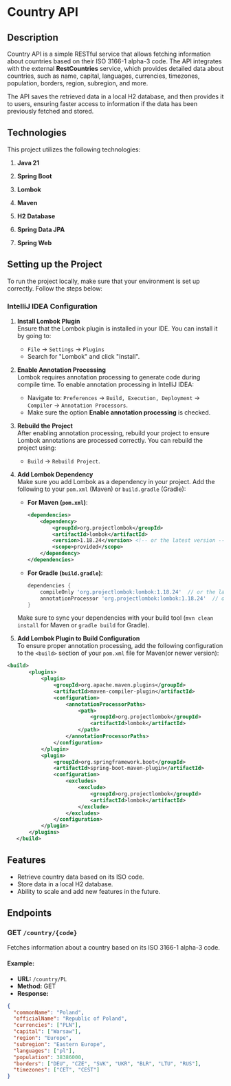# Country API

## Description

Country API is a simple RESTful service that allows fetching information about countries based on their ISO 3166-1 alpha-3 code. The API integrates with the external **RestCountries** service, which provides detailed data about countries, such as name, capital, languages, currencies, timezones, population, borders, region, subregion, and more.

The API saves the retrieved data in a local H2 database, and then provides it to users, ensuring faster access to information if the data has been previously fetched and stored.

## Technologies

This project utilizes the following technologies:

1. **Java 21**  

2. **Spring Boot**  

3. **Lombok**  

4. **Maven**  

5. **H2 Database**  

6. **Spring Data JPA**  

7. **Spring Web**  

## Setting up the Project

To run the project locally, make sure that your environment is set up correctly. Follow the steps below:

### IntelliJ IDEA Configuration

1. **Install Lombok Plugin**  
   Ensure that the Lombok plugin is installed in your IDE. You can install it by going to:
   - `File` → `Settings` → `Plugins`
   - Search for "Lombok" and click "Install".

2. **Enable Annotation Processing**  
   Lombok requires annotation processing to generate code during compile time. To enable annotation processing in IntelliJ IDEA:
   - Navigate to: `Preferences` → `Build, Execution, Deployment` → `Compiler` → `Annotation Processors`.
   - Make sure the option **Enable annotation processing** is checked.

3. **Rebuild the Project**  
   After enabling annotation processing, rebuild your project to ensure Lombok annotations are processed correctly. You can rebuild the project using:
   - `Build` → `Rebuild Project`.

4. **Add Lombok Dependency**  
   Make sure you add Lombok as a dependency in your project. Add the following to your `pom.xml` (Maven) or `build.gradle` (Gradle):

   - **For Maven (`pom.xml`)**:
     ```xml
     <dependencies>
         <dependency>
             <groupId>org.projectlombok</groupId>
             <artifactId>lombok</artifactId>
             <version>1.18.24</version> <!-- or the latest version -->
             <scope>provided</scope>
         </dependency>
     </dependencies>
     ```

   - **For Gradle (`build.gradle`)**:
     ```gradle
     dependencies {
         compileOnly 'org.projectlombok:lombok:1.18.24'  // or the latest version
         annotationProcessor 'org.projectlombok:lombok:1.18.24'  // or the latest version
     }
     ```

   Make sure to sync your dependencies with your build tool (`mvn clean install` for Maven or `gradle build` for Gradle).

5. **Add Lombok Plugin to Build Configuration**  
   To ensure proper annotation processing, add the following configuration to the `<build>` section of your `pom.xml` file for Maven(or newer version):
 ```xml
<build>
		<plugins>
			<plugin>
				<groupId>org.apache.maven.plugins</groupId>
				<artifactId>maven-compiler-plugin</artifactId>
				<configuration>
					<annotationProcessorPaths>
						<path>
							<groupId>org.projectlombok</groupId>
							<artifactId>lombok</artifactId>
						</path>
					</annotationProcessorPaths>
				</configuration>
			</plugin>
			<plugin>
				<groupId>org.springframework.boot</groupId>
				<artifactId>spring-boot-maven-plugin</artifactId>
				<configuration>
					<excludes>
						<exclude>
							<groupId>org.projectlombok</groupId>
							<artifactId>lombok</artifactId>
						</exclude>
					</excludes>
				</configuration>
			</plugin>
		</plugins>
	</build>
```

## Features

- Retrieve country data based on its ISO code.
- Store data in a local H2 database.
- Ability to scale and add new features in the future.

## Endpoints

### GET `/country/{code}`

Fetches information about a country based on its ISO 3166-1 alpha-3 code.

#### Example:

- **URL:** `/country/PL`
- **Method:** GET
- **Response:**

```json
{
  "commonName": "Poland",
  "officialName": "Republic of Poland",
  "currencies": ["PLN"],
  "capital": ["Warsaw"],
  "region": "Europe",
  "subregion": "Eastern Europe",
  "languages": ["pl"],
  "population": 38386000,
  "borders": ["DEU", "CZE", "SVK", "UKR", "BLR", "LTU", "RUS"],
  "timezones": ["CET", "CEST"]
}
